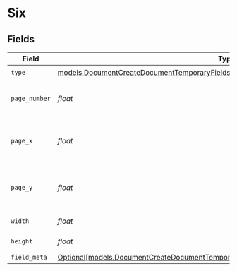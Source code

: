 # Six


## Fields

| Field                                                                                                                                                                                  | Type                                                                                                                                                                                   | Required                                                                                                                                                                               | Description                                                                                                                                                                            |
| -------------------------------------------------------------------------------------------------------------------------------------------------------------------------------------- | -------------------------------------------------------------------------------------------------------------------------------------------------------------------------------------- | -------------------------------------------------------------------------------------------------------------------------------------------------------------------------------------- | -------------------------------------------------------------------------------------------------------------------------------------------------------------------------------------- |
| `type`                                                                                                                                                                                 | [models.DocumentCreateDocumentTemporaryFieldsDocumentsRequestRequestBodyRecipients6Type](../models/documentcreatedocumenttemporaryfieldsdocumentsrequestrequestbodyrecipients6type.md) | :heavy_check_mark:                                                                                                                                                                     | N/A                                                                                                                                                                                    |
| `page_number`                                                                                                                                                                          | *float*                                                                                                                                                                                | :heavy_check_mark:                                                                                                                                                                     | The page number the field will be on.                                                                                                                                                  |
| `page_x`                                                                                                                                                                               | *float*                                                                                                                                                                                | :heavy_check_mark:                                                                                                                                                                     | The X coordinate of where the field will be placed.                                                                                                                                    |
| `page_y`                                                                                                                                                                               | *float*                                                                                                                                                                                | :heavy_check_mark:                                                                                                                                                                     | The Y coordinate of where the field will be placed.                                                                                                                                    |
| `width`                                                                                                                                                                                | *float*                                                                                                                                                                                | :heavy_check_mark:                                                                                                                                                                     | The width of the field.                                                                                                                                                                |
| `height`                                                                                                                                                                               | *float*                                                                                                                                                                                | :heavy_check_mark:                                                                                                                                                                     | The height of the field.                                                                                                                                                               |
| `field_meta`                                                                                                                                                                           | [Optional[models.DocumentCreateDocumentTemporaryFieldsDocumentsFieldMeta]](../models/documentcreatedocumenttemporaryfieldsdocumentsfieldmeta.md)                                       | :heavy_minus_sign:                                                                                                                                                                     | N/A                                                                                                                                                                                    |